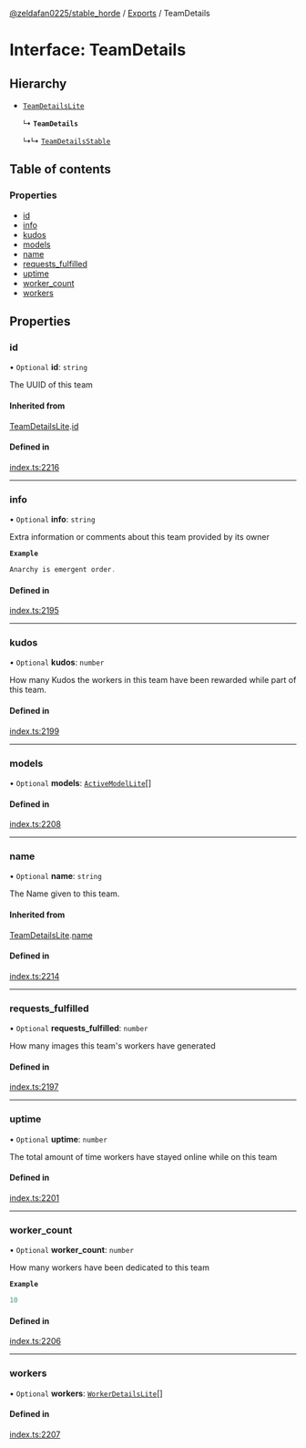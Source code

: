 [@zeldafan0225/stable_horde](../README.md) / [Exports](../modules.md) / TeamDetails

# Interface: TeamDetails

## Hierarchy

- [`TeamDetailsLite`](TeamDetailsLite.md)

  ↳ **`TeamDetails`**

  ↳↳ [`TeamDetailsStable`](TeamDetailsStable.md)

## Table of contents

### Properties

- [id](TeamDetails.md#id)
- [info](TeamDetails.md#info)
- [kudos](TeamDetails.md#kudos)
- [models](TeamDetails.md#models)
- [name](TeamDetails.md#name)
- [requests\_fulfilled](TeamDetails.md#requests_fulfilled)
- [uptime](TeamDetails.md#uptime)
- [worker\_count](TeamDetails.md#worker_count)
- [workers](TeamDetails.md#workers)

## Properties

### id

• `Optional` **id**: `string`

The UUID of this team

#### Inherited from

[TeamDetailsLite](TeamDetailsLite.md).[id](TeamDetailsLite.md#id)

#### Defined in

[index.ts:2216](https://github.com/ZeldaFan0225/stable_horde/blob/e31e830/index.ts#L2216)

___

### info

• `Optional` **info**: `string`

Extra information or comments about this team provided by its owner

**`Example`**

```ts
Anarchy is emergent order.
```

#### Defined in

[index.ts:2195](https://github.com/ZeldaFan0225/stable_horde/blob/e31e830/index.ts#L2195)

___

### kudos

• `Optional` **kudos**: `number`

How many Kudos the workers in this team have been rewarded while part of this team.

#### Defined in

[index.ts:2199](https://github.com/ZeldaFan0225/stable_horde/blob/e31e830/index.ts#L2199)

___

### models

• `Optional` **models**: [`ActiveModelLite`](ActiveModelLite.md)[]

#### Defined in

[index.ts:2208](https://github.com/ZeldaFan0225/stable_horde/blob/e31e830/index.ts#L2208)

___

### name

• `Optional` **name**: `string`

The Name given to this team.

#### Inherited from

[TeamDetailsLite](TeamDetailsLite.md).[name](TeamDetailsLite.md#name)

#### Defined in

[index.ts:2214](https://github.com/ZeldaFan0225/stable_horde/blob/e31e830/index.ts#L2214)

___

### requests\_fulfilled

• `Optional` **requests\_fulfilled**: `number`

How many images this team's workers have generated

#### Defined in

[index.ts:2197](https://github.com/ZeldaFan0225/stable_horde/blob/e31e830/index.ts#L2197)

___

### uptime

• `Optional` **uptime**: `number`

The total amount of time workers have stayed online while on this team

#### Defined in

[index.ts:2201](https://github.com/ZeldaFan0225/stable_horde/blob/e31e830/index.ts#L2201)

___

### worker\_count

• `Optional` **worker\_count**: `number`

How many workers have been dedicated to this team

**`Example`**

```ts
10
```

#### Defined in

[index.ts:2206](https://github.com/ZeldaFan0225/stable_horde/blob/e31e830/index.ts#L2206)

___

### workers

• `Optional` **workers**: [`WorkerDetailsLite`](WorkerDetailsLite.md)[]

#### Defined in

[index.ts:2207](https://github.com/ZeldaFan0225/stable_horde/blob/e31e830/index.ts#L2207)
